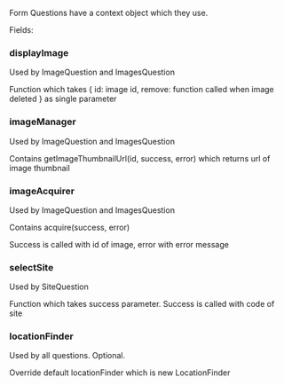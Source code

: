 Form Questions have a context object which they use.

Fields:

### displayImage

Used by ImageQuestion and ImagesQuestion

Function which takes { id: image id, remove: function called when image deleted } as single parameter

### imageManager

Used by ImageQuestion and ImagesQuestion

Contains getImageThumbnailUrl(id, success, error) which returns url of image thumbnail

### imageAcquirer

Used by ImageQuestion and ImagesQuestion

Contains acquire(success, error)

Success is called with id of image, error with error message

### selectSite

Used by SiteQuestion

Function which takes success parameter. Success is called with code of site

### locationFinder

Used by all questions. Optional.

Override default locationFinder which is new LocationFinder
